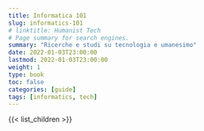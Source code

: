 ```yaml
---
title: Informatica 101
slug: informatics-101
# linktitle: Humanist Tech
# Page summary for search engines.
summary: "Ricerche e studi su tecnologia e umanesimo"
date: 2022-01-03T23:00:00
lastmod: 2022-01-03T23:00:00
weight: 1
type: book
toc: false
categories: [guide]
tags: [informatics, tech]
---
```


{{< list_children >}}
